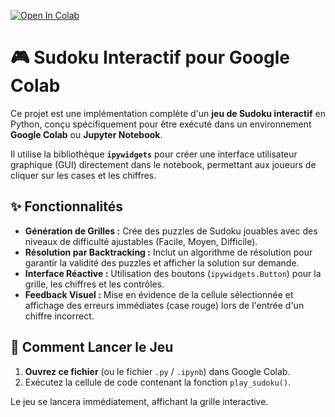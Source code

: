 [![Open In Colab](https://colab.research.google.com/assets/colab-badge.svg)](https://colab.research.google.com/github/VOTRE_NOM/NOM_DU_REPO/blob/main/VOTRE_FICHIER.ipynb)
# 🎮 Sudoku Interactif pour Google Colab

Ce projet est une implémentation complète d'un **jeu de Sudoku interactif** en Python, conçu spécifiquement pour être exécuté dans un environnement **Google Colab** ou **Jupyter Notebook**.

Il utilise la bibliothèque **`ipywidgets`** pour créer une interface utilisateur graphique (GUI) directement dans le notebook, permettant aux joueurs de cliquer sur les cases et les chiffres.

## ✨ Fonctionnalités

* **Génération de Grilles :** Crée des puzzles de Sudoku jouables avec des niveaux de difficulté ajustables (Facile, Moyen, Difficile).
* **Résolution par Backtracking :** Inclut un algorithme de résolution pour garantir la validité des puzzles et afficher la solution sur demande.
* **Interface Réactive :** Utilisation des boutons (`ipywidgets.Button`) pour la grille, les chiffres et les contrôles.
* **Feedback Visuel :** Mise en évidence de la cellule sélectionnée et affichage des erreurs immédiates (case rouge) lors de l'entrée d'un chiffre incorrect.

## 🚀 Comment Lancer le Jeu

1.  **Ouvrez ce fichier** (ou le fichier `.py` / `.ipynb`) dans Google Colab.
2.  Exécutez la cellule de code contenant la fonction `play_sudoku()`.

Le jeu se lancera immédiatement, affichant la grille interactive.
